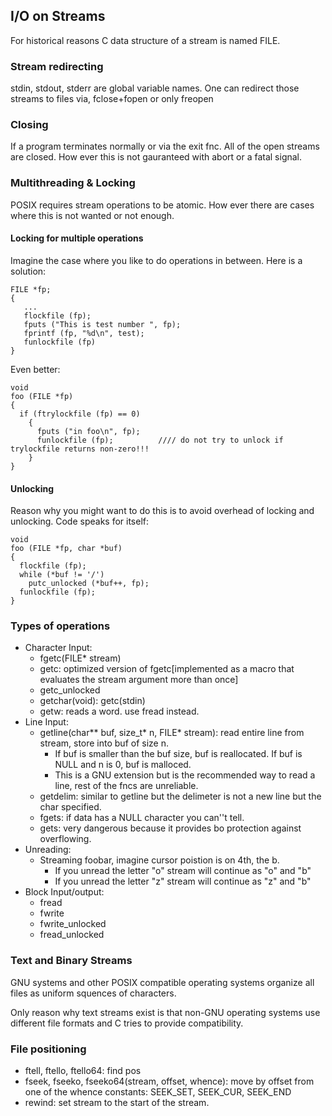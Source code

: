 ## I/O on Streams

For historical reasons C data structure of a stream is named FILE.

### Stream redirecting
stdin, stdout, stderr are global variable names. One can redirect those streams to files via, fclose+fopen or only freopen

### Closing
If a program terminates normally or via the exit fnc. All of the open streams are closed. How ever this is not gauranteed with abort or a fatal signal.

### Multithreading & Locking
POSIX requires stream operations to be atomic. How ever there are cases where this is not wanted or not enough. 

#### Locking for multiple operations
Imagine the case where you like to do operations in between. Here is a solution:

```
FILE *fp;
{
   ...
   flockfile (fp);
   fputs ("This is test number ", fp);
   fprintf (fp, "%d\n", test);
   funlockfile (fp)
}
```

Even better:

```
void
foo (FILE *fp)
{
  if (ftrylockfile (fp) == 0)
    {
      fputs ("in foo\n", fp);
      funlockfile (fp);          //// do not try to unlock if trylockfile returns non-zero!!!
    }
}
```

#### Unlocking
Reason why you might want to do this is to avoid overhead of locking and unlocking. Code speaks for itself:

```
void
foo (FILE *fp, char *buf)
{
  flockfile (fp);
  while (*buf != '/')
    putc_unlocked (*buf++, fp);
  funlockfile (fp);
}
```

### Types of operations

- Character Input: 
    - fgetc(FILE* stream)
    - getc: optimized version of fgetc[implemented as a macro that evaluates the stream argument more than once]
    - getc_unlocked
    - getchar(void): getc(stdin)
    - getw: reads a word. use fread instead.
- Line Input:
    - getline(char** buf, size_t* n, FILE* stream): read entire line from stream, store into buf of size n. 
        - If buf is smaller than the buf size, buf is reallocated. If buf is NULL and n is 0, buf is malloced.
        - This is a GNU extension but is the recommended way to read a line, rest of the fncs are unreliable.
    - getdelim: similar to getline but the delimeter is not a new line but the char specified.
    - fgets: if data has a NULL character you can''t tell.
    - gets: very dangerous because it provides bo protection against overflowing. 
- Unreading:
    - Streaming foobar, imagine cursor poistion is on 4th, the b. 
        - If you unread the letter "o" stream will continue as "o" and "b"
        - If you unread the letter "z" stream will continue as "z" and "b"
- Block Input/output:
    - fread
    - fwrite
    - fwrite_unlocked
    - fread_unlocked

### Text and Binary Streams

GNU systems and other POSIX compatible operating systems organize all files as uniform squences of characters.

Only reason why text streams exist is that non-GNU operating systems use different file formats and C tries to provide compatibility.

### File positioning

- ftell, ftello, ftello64: find pos
- fseek, fseeko, fseeko64(stream, offset, whence): move by offset from one of the whence constants: SEEK_SET, SEEK_CUR, SEEK_END
- rewind: set stream to the start of the stream.


